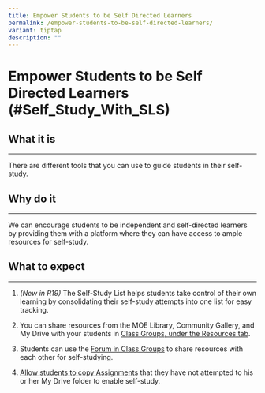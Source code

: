 ```yaml
---
title: Empower Students to be Self Directed Learners
permalink: /empower-students-to-be-self-directed-learners/
variant: tiptap
description: ""
---
```

<h1>Empower Students to be Self Directed Learners (#Self_Study_With_SLS)</h1>
<h2>What it is</h2>
<hr>
<p>There are different tools that you can use to guide students in their
self-study.</p>
<h2>Why do it</h2>
<hr>
<p>We can encourage students to be independent and self-directed learners
by providing them with a platform where they can have access to ample resources
for self-study.</p>
<h2>What to expect</h2>
<hr>
<ol data-tight="true" class="tight">
<li>
<p><em>(New in R19)</em> The Self-Study List helps students take control of
their own learning by consolidating their self-study attempts into one
list for easy tracking.</p>
</li>
<li>
<p>You can share resources from the MOE Library, Community Gallery, and My
Drive with your students in <a href="/teacher-user-guide/organise/manage-class-group-resources/" rel="noopener noreferrer nofollow" target="_blank">Class Groups, under the Resources tab</a>.</p>
</li>
<li>
<p>Students can use the <a href="/teacher-user-guide/collaborate/about-the-forum/" rel="noopener noreferrer nofollow" target="_blank">Forum in Class Groups</a> to
share resources with each other for self-studying.</p>
</li>
<li>
<p><a href="/teacher-user-guide/assign/allow-students-to-copy-assignments/" rel="noopener noreferrer nofollow" target="_blank">Allow students to copy Assignments</a> that
they have not attempted to his or her My Drive folder to enable self-study.</p>
</li>
</ol>
<p></p>